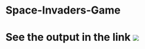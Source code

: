 # Space-Invaders-Game

# See the output in the link ![](https://teacher-venkatesh.github.io/Space-Invaders-Game/)
